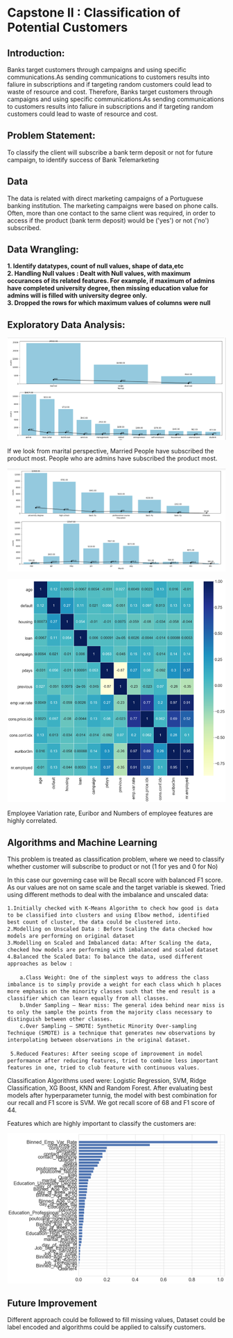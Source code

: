 # Capstone II : Classification of Potential Customers

## Introduction:

Banks target customers through campaigns and using specific communications.As sending communications to customers results into faliure in subscriptions and if targeting random customers could lead to waste of resource and cost. Therefore, Banks target customers through campaigns and using specific communications.As sending communications to customers results into faliure in subscriptions and if targeting random customers could lead to waste of resource and cost.


## Problem Statement:

To classify the client will subscribe a bank term deposit or not for future campaign, to identify success of Bank Telemarketing

## Data

The data is related with direct marketing campaigns of a Portuguese banking institution. The marketing campaigns were based on phone calls. Often, more than one contact to the same client was required, in order to access if the product (bank term deposit) would be ('yes') or not ('no') subscribed.

## Data Wrangling:

<B>1. Identify datatypes, count of null values, shape of data,etc <br>
   2. Handling Null values : Dealt with Null values, with maximum occurances of its related features. For example, if maximum of admins have completed university degree, then missing education value for admins will is filled with university degree only.<br>
   3. Dropped the rows for which maximum values of columns were null </B>
    
## Exploratory Data Analysis:

![Product subscribed with respect to Marital Status and Job](https://github.com/pranay-surana/Capstone_II/blob/master/figures/Capture1.PNG)

If we look from marital perspective, Married People have subscribed the product most. People who are admins have subscribed the product most.

![Product subscribed with respect to Education background and Month wise subscription](https://github.com/pranay-surana/Capstone_II/blob/master/figures/Capture2.PNG)

![Correlation Matrix of Features](https://github.com/pranay-surana/Capstone_II/blob/master/figures/Capture3.png)

Employee Variation rate, Euribor and Numbers of employee features are highly correlated. 

## Algorithms and Machine Learning

This problem is treated as classification problem, where we need to classify whether customer will subscribe to product or not (1 for yes and 0 for No)

In this case our governing case will be Recall score with balanced F1 score. As our values are not on same scale and  the target variable is skewed. Tried using different methods to deal with the imbalance and unscaled data:

    1.Initially checked with K-Means Algorithm to check how good is data to be classified into clusters and using Elbow method, identified  best count of cluster, the data could be clustered into.  
    2.Modelling on Unscaled Data : Before Scaling the data checked how models are performing on original dataset
    3.Modelling on Scaled and Imbalanced data: After Scaling the data, checked how models are performing with imbalanced and scaled dataset
    4.Balanced the Scaled Data: To balance the data, used different approaches as below :
    
        a.Class Weight: One of the simplest ways to address the class imbalance is to simply provide a weight for each class which h places more emphasis on the minority classes such that the end result is a classifier which can learn equally from all classes.
        b.Under Sampling – Near miss: The general idea behind near miss is to only the sample the points from the majority class necessary to distinguish between other classes.
        c.Over Sampling – SMOTE: Synthetic Minority Over-sampling Technique (SMOTE) is a technique that generates new observations by interpolating between observations in the original dataset.
     
     5.Reduced Features: After seeing scope of improvement in model performance after reducing features, tried to combine less important features in one, tried to club feature with continuous values.
     
Classification Algorithms used were: Logistic Regression, SVM, Ridge Classification, XG Boost, KNN and Random Forest. After evaluating best models after hyperparameter tunnig, the model with best combination for our recall and F1 score is SVM. We got recall score of 68 and F1 score of 44.

Features which are highly important to classify the customers are:

![Feature Importance](https://github.com/pranay-surana/Capstone_II/blob/master/figures/Capture4.PNG)
 
  
## Future Improvement

Different approach could be followed to fill missing values, Dataset could be label encoded and algorithms could be applied to calssify customers. 